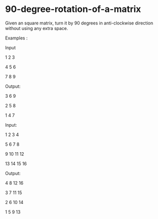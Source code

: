 # 90-degree-rotation-of-a-matrix

Given an square matrix, turn it by 90 degrees in anti-clockwise direction without using any extra space.

Examples :

Input

1  2  3

4  5  6

7  8  9

Output:

3  6  9 

2  5  8 

1  4  7 

Input:

1  2  3  4 

5  6  7  8 

9 10 11 12 

13 14 15 16 

Output:

4  8 12 16 

3  7 11 15 

2  6 10 14 

1  5  9 13
